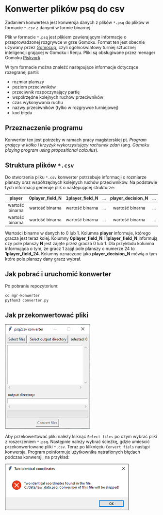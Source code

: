 # Konwerter plików psq do csv
Zadaniem konwertera jest konwersja danych z plików `*.psq` do plików w formacie `*.csv` z danymi w formie binarnej.

Plik w formacie `*.psq` jest plikiem zawierającym informacje o przeprowadzonej rozgrywce w grze Gomoku. Format ten jest obecnie używany przez [Gomocup](https://gomocup.org/), czyli ogólnoświatowy turniej sztucznej inteligencji grającej w Gomoku i Renju. Pliki są obsługiwane przez menager Gomoku [Piskvork](https://github.com/plastovicka/Piskvork). 

W tym formacie można znaleźć następujące informacje dotyczące rozegranej partii:
- rozmiar planszy
- poziom przeciwników
- przeciwnik rozpoczynający partię
- współrzędne kolejnych ruchów przeciwników
- czas wykonywania ruchu
- nazwy przeciwników (tylko w rozgrywce turniejowej)
- kod błędu

## Przeznaczenie programu
Konwerter ten jest potrzeby w ramach pracy magisterskiej pt. *Program grający w kółko i krzyżyk wykorzystujący rachunek zdań* (ang. *Gomoku playing program using propositional calculus*).

## Struktura plików `*.csv`
Do stworzenia pliku `*.csv` konwerter potrzebuje informacji o rozmiarze planszy oraz współrzędnych kolejnych ruchów przeciwników. Na podstawie tych informacji generuje plik o następującej strukturze:

|      player     | 0player_field_N | 1player_field_N | ... | player_decision_N | ... |
|:---------------:|:---------------:|:---------------:|:---:|:-----------------:|-----|
| wartość binarna | wartość binarna | wartość binarna | ... |  wartość binarna  | ... |
| wartość binarna | wartość binarna | wartość binarna | ... |  wartość binarna  | ... |

Wartości binarne w danych to 0 lub 1. Kolumna **player** informuje, którego gracza jest teraz kolej. Kolumny **0player_field_N** i **1player_field_N** informują czy pole planszy **N** jest zajęte przez gracza 0 lub 1. Dla przykładu kolumna informująca o tym, że gracz 1 zajął pole planszy o numerze 24 to **1player_field_24**. Kolumny oznaczone jako **player_decision_N** mówią o tym które pole planszy dany gracz wybrał.

## Jak pobrać i uruchomić konwerter
Po pobraniu repozytorium:

```
cd mgr-konwerter
python3 converter.py
```

## Jak przekonwertować pliki
![konwerter](doc/conv.PNG)

Aby przekowertować pliki należy kliknąć `Select files` po czym wybrać pliki z roszerzeniem `*.psq`. Następnie należy wybrać ścieżkę, gdzie umieścić przekonwertowane pliki `*.csv`. Teraz po kliknięciu `Convert fiels` nastąpi konwersja. Program poinformuje użytkownika natrafionych błędach podczas konwersji, na przykład:

![błąd konwersji](doc/conv_error_example.PNG)
